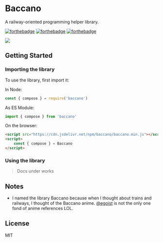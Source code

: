 # Baccano
A railway-oriented programming helper library.

[![forthebadge](https://forthebadge.com/images/badges/fuck-it-ship-it.svg)](https://forthebadge.com)
[![forthebadge](https://forthebadge.com/images/badges/made-with-javascript.svg)](https://forthebadge.com)
[![forthebadge](https://forthebadge.com/images/badges/powered-by-electricity.svg)](https://forthebadge.com)

[![](https://data.jsdelivr.com/v1/package/npm/baccano/badge)](https://www.jsdelivr.com/package/npm/baccano)

## Getting Started

### Importing the library

To use the library, first import it:

In Node:
```javascript
const { compose } = require('baccano')
```

As ES Module:
```javascript
import { compose } from 'baccano'
```

On the browser:
```html
<script src="https://cdn.jsdelivr.net/npm/baccano/baccano.min.js"></script>
<script>
    const { compose } = Baccano
</script>
```

### Using the library
> Docs under works

## Notes
- I named the library Baccano because when I thought about trains and railways, I thought of the Baccano anime. [@egoist](https://github.com/egoist) is not the only one fond of anime references LOL.

## License
MIT